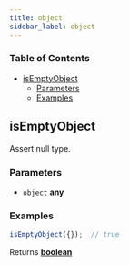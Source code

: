 ```yaml
---
title: object
sidebar_label: object
---
```

<!-- Generated by documentation.js. Update this documentation by updating the source code. -->

### Table of Contents

-   [isEmptyObject][1]
    -   [Parameters][2]
    -   [Examples][3]

## isEmptyObject

Assert null type.

### Parameters

-   `object` **any** 

### Examples

```javascript
isEmptyObject({});  // true
```

Returns **[boolean][4]** 

[1]: #isemptyobject

[2]: #parameters

[3]: #examples

[4]: https://developer.mozilla.org/docs/Web/JavaScript/Reference/Global_Objects/Boolean
